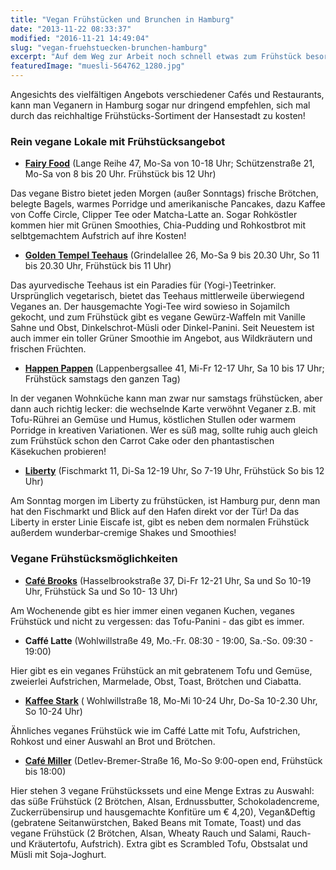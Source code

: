 ```yaml
---
title: "Vegan Frühstücken und Brunchen in Hamburg"
date: "2013-11-22 08:33:37"
modified: "2016-11-21 14:49:04"
slug: "vegan-fruehstuecken-brunchen-hamburg"
excerpt: "Auf dem Weg zur Arbeit noch schnell etwas zum Frühstück besorgen oder am Wochenende ausgiebig und lange mit Freunden brunchen: auch VeganerInnen müssen in Hamburg nicht mehr darauf verzichten, auch mal auswärts zu frühstücken. "
featuredImage: "muesli-564762_1280.jpg"
---
```


Angesichts des vielfältigen Angebots verschiedener Cafés und Restaurants, kann man Veganern in Hamburg sogar nur dringend empfehlen, sich mal durch das reichhaltige Frühstücks-Sortiment der Hansestadt zu kosten!

### **Rein vegane Lokale mit Frühstücksangebot**

*   [**Fairy Food**](http://fairy-food.com/) (Lange Reihe 47, Mo-Sa von 10-18 Uhr; Schützenstraße 21, Mo-Sa von 8 bis 20 Uhr. Frühstück bis 12 Uhr)

Das vegane Bistro bietet jeden Morgen (außer Sonntags) frische Brötchen, belegte Bagels, warmes Porridge und amerikanische Pancakes, dazu Kaffee von Coffe Circle, Clipper Tee oder Matcha-Latte an. Sogar Rohköstler kommen hier mit Grünen Smoothies, Chia-Pudding und Rohkostbrot mit selbtgemachtem Aufstrich auf ihre Kosten!

*   [**Golden Tempel Teehaus**](http://www.gt-teehaus.de/ ) (Grindelallee 26, Mo-Sa 9 bis 20.30 Uhr, So 11 bis 20.30 Uhr, Frühstück bis 11 Uhr)

Das ayurvedische Teehaus ist ein Paradies für (Yogi-)Teetrinker. Ursprünglich vegetarisch, bietet das Teehaus mittlerweile überwiegend Veganes an. Der hausgemachte Yogi-Tee wird sowieso in Sojamilch gekocht, und zum Frühstück gibt es vegane Gewürz-Waffeln mit Vanille Sahne und Obst, Dinkelschrot-Müsli oder Dinkel-Panini. Seit Neuestem ist auch immer ein toller Grüner Smoothie im Angebot, aus Wildkräutern und frischen Früchten.

*   [**Happen Pappen**](http://happenpappenblog.wordpress.com/) (Lappenbergsallee 41, Mi-Fr 12-17 Uhr, Sa 10 bis 17 Uhr; Frühstück samstags den ganzen Tag)

In der veganen Wohnküche kann man zwar nur samstags frühstücken, aber dann auch richtig lecker: die wechselnde Karte verwöhnt Veganer z.B. mit Tofu-Rührei an Gemüse und Humus, köstlichen Stullen oder warmem Porridge in kreativen Variationen. Wer es süß mag, sollte ruhig auch gleich zum Frühstück schon den Carrot Cake oder den phantastischen Käsekuchen probieren!

*   [**Liberty**](http://www.liberty-hamburg.de/) (Fischmarkt 11, Di-Sa 12-19 Uhr, So 7-19 Uhr, Frühstück So bis 12 Uhr)

Am Sonntag morgen im Liberty zu frühstücken, ist Hamburg pur, denn man hat den Fischmarkt und Blick auf den Hafen direkt vor der Tür! Da das Liberty in erster Linie Eiscafe ist, gibt es neben dem normalen Frühstück außerdem wunderbar-cremige Shakes und Smoothies!

### **Vegane Frühstücksmöglichkeiten**

*   [**Café Brooks**](http://www.cafebrooks.de/) (Hasselbrookstraße 37, Di-Fr 12-21 Uhr, Sa und So 10-19 Uhr, Frühstück Sa und So 10- 13 Uhr)

Am Wochenende gibt es hier immer einen veganen Kuchen, veganes Frühstück und nicht zu vergessen: das Tofu-Panini - das gibt es immer.

*   **Caffé Latte** (Wohlwillstraße 49, Mo.-Fr. 08:30 - 19:00, Sa.-So. 09:30 - 19:00)

Hier gibt es ein veganes Frühstück an mit gebratenem Tofu und Gemüse, zweierlei Aufstrichen, Marmelade, Obst, Toast, Brötchen und Ciabatta.

*   **[Kaffee Stark](http://www.kaffeestark.de/kaffeestark/baut.html)** ( Wohlwillstraße 18, Mo-Mi 10-24 Uhr, Do-Sa 10-2.30 Uhr, So 10-24 Uhr)

Ähnliches veganes Frühstück wie im Caffé Latte mit Tofu, Aufstrichen, Rohkost und einer Auswahl an Brot und Brötchen.

*   [**Café Miller**](http://www.cafe-miller.de/) (Detlev-Bremer-Straße 16, Mo-So 9:00-open end, Frühstück bis 18:00)

Hier stehen 3 vegane Frühstückssets und eine Menge Extras zu Auswahl: das süße Frühstück (2 Brötchen, Alsan, Erdnussbutter, Schokoladencreme, Zuckerrübensirup und hausgemachte Konfitüre um € 4,20), Vegan&Deftig (gebratene Seitanwürstchen, Baked Beans mit Tomate, Toast) und das vegane Frühstück (2 Brötchen, Alsan, Wheaty Rauch und Salami, Rauch- und Kräutertofu, Aufstrich). Extra gibt es Scrambled Tofu, Obstsalat und Müsli mit Soja-Joghurt.
